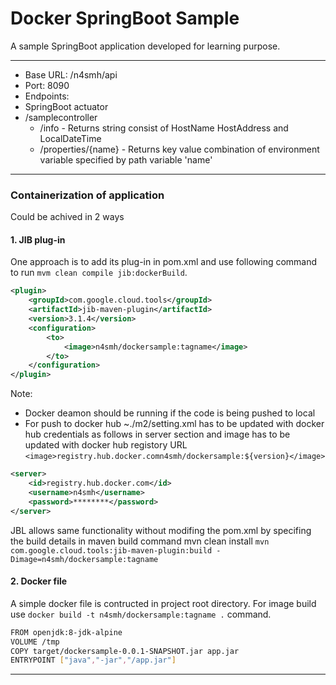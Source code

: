 # Docker SpringBoot Sample
A sample SpringBoot application developed for learning purpose.

------------
- Base URL: /n4smh/api
- Port: 8090
- Endpoints: 
 - SpringBoot actuator 
 - /samplecontroller
   - /info - Returns  string consist of HostName HostAddress and LocalDateTime
   - /properties/{name} - Returns key value combination of environment variable specified by path variable 'name'
   

------------
###  Containerization of application
Could be achived in 2 ways
#### 1. JIB plug-in

One approach is to add its plug-in in pom.xml and use following  command to run `mvm clean compile jib:dockerBuild`.
````xml
<plugin>
	<groupId>com.google.cloud.tools</groupId>
	<artifactId>jib-maven-plugin</artifactId>
	<version>3.1.4</version>
	<configuration>
		<to>
			<image>n4smh/dockersample:tagname</image>
		</to>					
	</configuration>
</plugin> 
````

Note: 
- Docker deamon should be running if the code is being pushed to local
- For push to docker hub ~./m2/setting.xml has to be updated with docker hub credentials as follows in server section and image has to be updated with docker hub registory URL `<image>registry.hub.docker.comn4smh/dockersample:${version}</image>`
```xml
<server>
	<id>registry.hub.docker.com</id>
	<username>n4smh</username>
	<password>********</password>
</server>
```

JBL allows same functionality without modifing the pom.xml by specifing the build details in maven build command mvn clean install `mvn com.google.cloud.tools:jib-maven-plugin:build -Dimage=n4smh/dockersample:tagname`
#### 2. Docker file
A simple docker file is contructed in project root directory.  For image build use `docker build -t n4smh/dockersample:tagname .` command.
```bash
FROM openjdk:8-jdk-alpine
VOLUME /tmp
COPY target/dockersample-0.0.1-SNAPSHOT.jar app.jar
ENTRYPOINT ["java","-jar","/app.jar"]
```
------------
